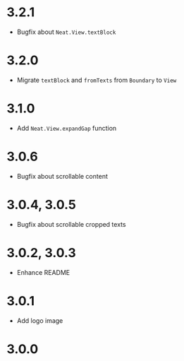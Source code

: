 # 3.2.1

* Bugfix about `Neat.View.textBlock`

# 3.2.0

* Migrate `textBlock` and `fromTexts` from `Boundary` to `View`

# 3.1.0

* Add `Neat.View.expandGap` function

# 3.0.6

* Bugfix about scrollable content

# 3.0.4, 3.0.5

* Bugfix about scrollable cropped texts

# 3.0.2, 3.0.3

* Enhance README

# 3.0.1

* Add logo image

# 3.0.0
